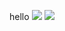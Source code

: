 hello
<img src="https://img.shields.io/badge/HTML-3DDC84?style=flat-square&logo=#E34F26&logoColor=white"/>
<img src="https://img.shields.io/badge/react-61DAFB?style=for-the-badge&logo=react&logoColor=black">

